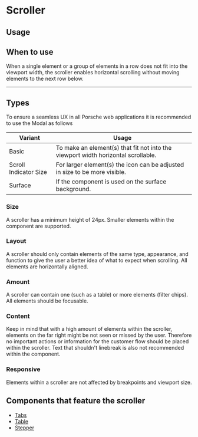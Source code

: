 # Scroller

<TableOfContents></TableOfContents>

## Usage

## When to use

When a single element or a group of elements in a row does not fit into the viewport width, the scroller enables
horizontal scrolling without moving elements to the next row below.

---

## Types

To ensure a seamless UX in all Porsche web applications it is recommended to use the Modal as follows

| Variant               | Usage                                                                             |
| --------------------- | --------------------------------------------------------------------------------- |
| Basic                 | To make an element(s) that fit not into the viewport width horizontal scrollable. |
| Scroll Indicator Size | For larger element(s) the icon can be adjusted in size to be more visible.        |
| Surface               | If the component is used on the surface background.                               |

### Size

A scroller has a minimum height of 24px. Smaller elements within the component are supported.

### Layout

A scroller should only contain elements of the same type, appearance, and function to give the user a better idea of
what to expect when scrolling. All elements are horizontally aligned.

### Amount

A scroller can contain one (such as a table) or more elements (filter chips). All elements should be focusable.

### Content

Keep in mind that with a high amount of elements within the scroller, elements on the far right might be not seen or
missed by the user. Therefore no important actions or information for the customer flow should be placed within the
scroller. Text that shouldn't linebreak is also not recommended within the component.

### Responsive

Elements within a scroller are not affected by breakpoints and viewport size.

## Components that feature the scroller

- [Tabs](components/tabs)
- [Table](components/table)
- [Stepper](components/stepper-horizontal)
